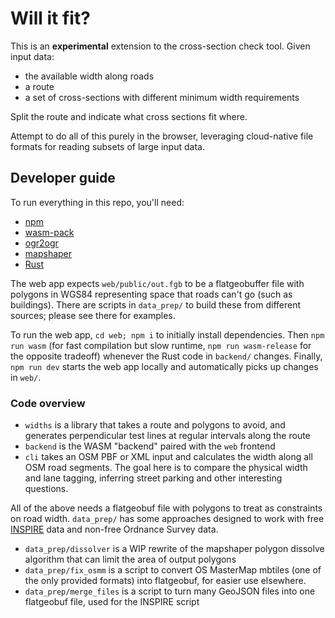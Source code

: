 # Will it fit?

This is an **experimental** extension to the cross-section check tool. Given input data:

- the available width along roads
- a route
- a set of cross-sections with different minimum width requirements

Split the route and indicate what cross sections fit where.

Attempt to do all of this purely in the browser, leveraging cloud-native file formats for reading subsets of large input data.

## Developer guide

To run everything in this repo, you'll need:

- [npm](https://docs.npmjs.com/downloading-and-installing-node-js-and-npm)
- [wasm-pack](https://rustwasm.github.io/wasm-pack/installer/)
- [ogr2ogr](https://gdal.org/programs/ogr2ogr.html)
- [mapshaper](https://github.com/mbloch/mapshaper/?tab=readme-ov-file#installation)
- [Rust](https://www.rust-lang.org/tools/install)

The web app expects `web/public/out.fgb` to be a flatgeobuffer file with polygons in WGS84 representing space that roads can't go (such as buildings). There are scripts in `data_prep/` to build these from different sources; please see there for examples.

To run the web app, `cd web; npm i` to initially install dependencies. Then `npm run wasm` (for fast compilation but slow runtime, `npm run wasm-release` for the opposite tradeoff) whenever the Rust code in `backend/` changes. Finally, `npm run dev` starts the web app locally and automatically picks up changes in `web/`.

### Code overview

- `widths` is a library that takes a route and polygons to avoid, and generates perpendicular test lines at regular intervals along the route
- `backend` is the WASM "backend" paired with the `web` frontend
- `cli` takes an OSM PBF or XML input and calculates the width along all OSM road segments. The goal here is to compare the physical width and lane tagging, inferring street parking and other interesting questions.

All of the above needs a flatgeobuf file with polygons to treat as constraints on road width. `data_prep/` has some approaches designed to work with free [INSPIRE](https://use-land-property-data.service.gov.uk/datasets/inspire) data and non-free Ordnance Survey data.

- `data_prep/dissolver` is a WIP rewrite of the mapshaper polygon dissolve algorithm that can limit the area of output polygons
- `data_prep/fix_osmm` is a script to convert OS MasterMap mbtiles (one of the only provided formats) into flatgeobuf, for easier use elsewhere.
- `data_prep/merge_files` is a script to turn many GeoJSON files into one flatgeobuf file, used for the INSPIRE script

